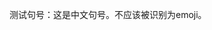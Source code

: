 <!--
This file tests punctuation handling in Chinese text, specifically ensuring that Chinese periods (。) are not misidentified as emoji.
-->

测试句号：这是中文句号。不应该被识别为emoji。
